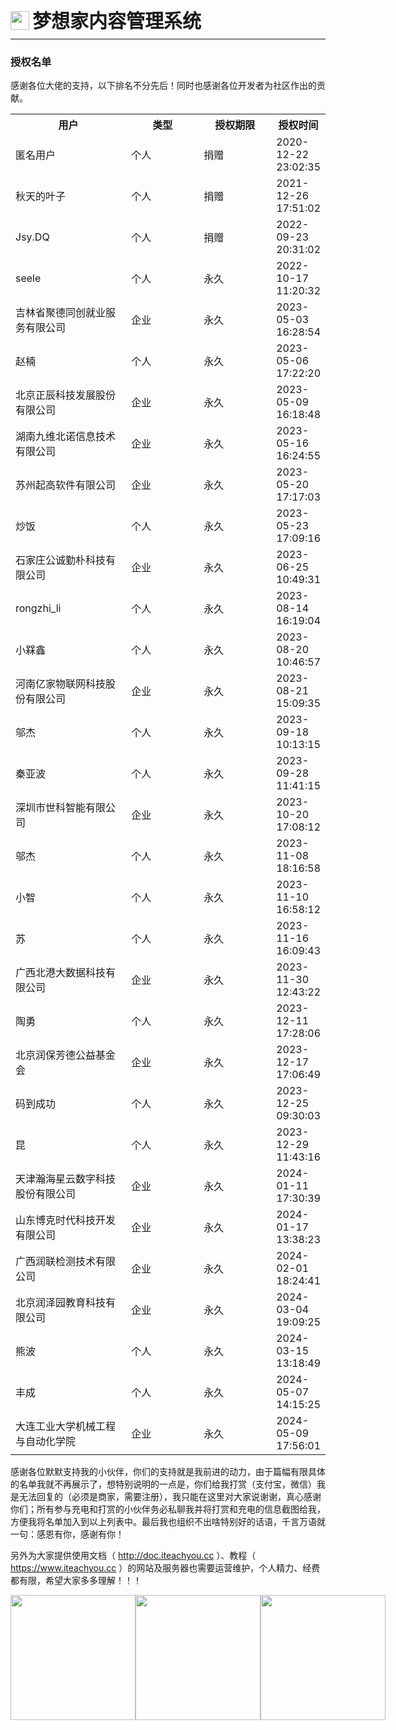 <div style="display: flex;">
	<img src="https://oss.iteachyou.cc/logo.png" height="30" />
	<div style="margin-left: 5px; font-size: 30px; line-height: 30px; font-weight: bold;">梦想家内容管理系统</div>
</div>

----------
### 授权名单
感谢各位大佬的支持，以下排名不分先后！同时也感谢各位开发者为社区作出的贡献。

<table style="width: 100%; border-collapse: collapse;">
	<tr>
		<th width="50%">用户</th>
        <th style="min-width: 100px;">类型</th>
		<th style="min-width: 100px;">授权期限</th>
		<th width="200">授权时间</th>
	</tr>
    <tr>
		<td money="179.18">匿名用户</td>
        <td>个人</td>
		<td>捐赠</td>
		<td>2020-12-22 23:02:35</td>
	</tr>
	<tr>
		<td money="100.00">秋天的叶子</td>
        <td>个人</td>
		<td>捐赠</td>
		<td>2021-12-26 17:51:02</td>
	</tr>
    <tr>
		<td money="666.00">Jsy.DQ</td>
        <td>个人</td>
		<td>捐赠</td>
		<td>2022-09-23 20:31:02</td>
	</tr>
    <tr>
		<td money="200.00">seele</td>
        <td>个人</td>
		<td>永久</td>
		<td>2022-10-17 11:20:32</td>
	</tr>
    <tr>
		<td money="200.00" web="https://www.jlccpt.com/">吉林省聚德同创就业服务有限公司</td>
		<td>企业</td>
		<td>永久</td>
		<td>2023-05-03 16:28:54</td>
	</tr>
    <tr>
		<td money="200.00">赵楠</td>
		<td>个人</td>
		<td>永久</td>
		<td>2023-05-06 17:22:20</td>
	</tr>
    <tr>
		<td money="200.00" web="http://www.oppo.com.cn/">北京正辰科技发展股份有限公司</td>
		<td>企业</td>
		<td>永久</td>
		<td>2023-05-09 16:18:48</td>
	</tr>
    <tr>
		<td money="200.00" web="https://www.jvbenov.com/">湖南九维北诺信息技术有限公司</td>
		<td>企业</td>
		<td>永久</td>
		<td>2023-05-16 16:24:55</td>
	</tr>
    <tr>
		<td money="200.00" web="http://www.three-soft.top">苏州起高软件有限公司</td>
		<td>企业</td>
		<td>永久</td>
		<td>2023-05-20 17:17:03</td>
	</tr>
    <tr>
		<td money="256.00">炒饭</td>
		<td>个人</td>
		<td>永久</td>
		<td>2023-05-23 17:09:16</td>
	</tr>
    <tr style="display: none;">
		<td money="200.00" class="" web="https://www.isoftstone.com/">软通动力信息技术（集团）股份有限公司</td>
		<td>企业</td>
		<td>永久</td>
		<td>2023-06-17 17:30:39</td>
	</tr>
    <tr>
		<td money="200.00" web="http://www.gongcheng666.com/">石家庄公诚勤朴科技有限公司</td>
		<td>企业</td>
		<td>永久</td>
		<td>2023-06-25 10:49:31</td>
	</tr>
    <tr>
		<td money="200.00">rongzhi_li</td>
		<td>个人</td>
		<td>永久</td>
		<td>2023-08-14 16:19:04</td>
	</tr>
    <tr>
		<td money="210.00">小槑鑫</td>
		<td>个人</td>
		<td>永久</td>
		<td>2023-08-20 10:46:57</td>
	</tr>
    <tr>
		<td money="200.00" class="18588208562" web="http://www.ehome9.com">河南亿家物联网科技股份有限公司</td>
		<td>企业</td>
		<td>永久</td>
		<td>2023-08-21 15:09:35</td>
	</tr>
    <tr>
		<td money="200.00" class="14705204820" web="http://www.xcmgec.com">邬杰</td>
		<td>个人</td>
		<td>永久</td>
		<td>2023-09-18 10:13:15</td>
	</tr>
    <tr>
		<td money="200.00" class="15926322029" web="https://www.jundwz.com">秦亚波</td>
		<td>个人</td>
		<td>永久</td>
		<td>2023-09-28 11:41:15</td>
	</tr>
    <tr>
		<td money="200.00" class="18682355021" web="http://www.skdsmart.com">深圳市世科智能有限公司</td>
		<td>企业</td>
		<td>永久</td>
		<td>2023-10-20 17:08:12</td>
	</tr>
    <tr>
		<td money="200.00" class="14705204820" web="http://www.machine365.work">邬杰</td>
		<td>个人</td>
		<td>永久</td>
		<td>2023-11-08 18:16:58</td>
	</tr>
    <tr>
		<td money="200.00" class="13286971460" web="">小智</td>
		<td>个人</td>
		<td>永久</td>
		<td>2023-11-10 16:58:12</td>
	</tr>
    <tr>
		<td money="200.00" class="18661426921" web="http://www.indata.top">苏</td>
		<td>个人</td>
		<td>永久</td>
		<td>2023-11-16 16:09:43</td>
	</tr>
    <tr>
		<td money="200.00" class="18977575060" web="www.gxlhxn.com、www.gxxjgf.com">广西北港大数据科技有限公司</td>
		<td>企业</td>
		<td>永久</td>
		<td>2023-11-30 12:43:22</td>
	</tr>
    <tr>
		<td money="200.00" class="15999697494" web="http://www.ebc-control.com">陶勇</td>
		<td>个人</td>
		<td>永久</td>
		<td>2023-12-11 17:28:06</td>
	</tr>
    <tr>
		<td money="200.00" class="13810283861" web="http://www.rainbowi.cn">北京润保芳德公益基金会</td>
		<td>企业</td>
		<td>永久</td>
		<td>2023-12-17 17:06:49</td>
	</tr>
    <tr>
		<td money="200.00" class="18076578916" web="http://www.inverter-world.ru">码到成功</td>
		<td>个人</td>
		<td>永久</td>
		<td>2023-12-25 09:30:03</td>
	</tr>
    <tr>
		<td money="200.00" class="" web="">昆</td>
		<td>个人</td>
		<td>永久</td>
		<td>2023-12-29 11:43:16</td>
	</tr>
    <tr>
		<td money="200.00" class="022-23757972" web="https://www.hanisun.com">天津瀚海星云数字科技股份有限公司</td>
		<td>企业</td>
		<td>永久</td>
		<td>2024-01-11 17:30:39</td>
	</tr>
    <tr style="display: none;">
		<td money="200.00" class="15308181110" web="http://www.bekky.cn">成都贝壳优选电子商务有限公司</td>
		<td>企业</td>
		<td>永久</td>
		<td>2024-01-11 22:47:06</td>
	</tr>
    <tr>
		<td money="200.00" class="19153228150" web="http://www.bokcad.com">山东博克时代科技开发有限公司</td>
		<td>企业</td>
		<td>永久</td>
		<td>2024-01-17 13:38:23</td>
	</tr>
    <tr>
		<td money="200.00" class="13878160055" web="http://www.runlian-tech.com">广西润联检测技术有限公司</td>
		<td>企业</td>
		<td>永久</td>
		<td>2024-02-01 18:24:41</td>
	</tr>
    <tr>
		<td money="200.00" class="13466389897" web="https://www.runzeyuan.com">北京润泽园教育科技有限公司</td>
		<td>企业</td>
		<td>永久</td>
		<td>2024-03-04 19:09:25</td>
	</tr>
    <tr>
		<td money="200.00" class="18871499345" web="">熊波</td>
		<td>个人</td>
		<td>永久</td>
		<td>2024-03-15 13:18:49</td>
	</tr>
    <tr style="display: none;">
		<td money="200.00" class="13458656909" web="https://www.sichuanfh.com" contact="张晨曦">四川金融控股集团有限公司</td>
		<td>企业</td>
		<td>永久</td>
		<td>2024-03-15 13:18:49</td>
	</tr>
    <tr>
		<td money="200.00" class="18357035785" web="" contact="丰成">丰成</td>
		<td>个人</td>
		<td>永久</td>
		<td>2024-05-07 14:15:25</td>
	</tr>
    <tr>
		<td money="400.00" class="18608015273" web="" contact="彭杨玄羿">大连工业大学机械工程与自动化学院</td>
		<td>企业</td>
		<td>永久</td>
		<td>2024-05-09 17:56:01</td>
	</tr>
</table>

感谢各位默默支持我的小伙伴，你们的支持就是我前进的动力，由于篇幅有限具体的名单我就不再展示了，想特别说明的一点是，你们给我打赏（支付宝，微信）我是无法回复的（必须是商家，需要注册），我只能在这里对大家说谢谢，真心感谢你们；所有参与充电和打赏的小伙伴务必私聊我并将打赏和充电的信息截图给我，方便我将名单加入到以上列表中。最后我也组织不出啥特别好的话语，千言万语就一句：感恩有你，感谢有你！

另外为大家提供使用文档（ http://doc.iteachyou.cc ）、教程（ https://www.iteachyou.cc ）的网站及服务器也需要运营维护，个人精力、经费都有限，希望大家多多理解！！！<center>
<div style="display: flex; justify-content: space-between;">
    <img src="https://oss.iteachyou.cc/20201201174329.png" width="200" />
    <img src="https://oss.iteachyou.cc/20201201174339.jpg" width="200" />
    <img src="https://oss.iteachyou.cc/20230327163517.jpg" width="200" />
</div>
